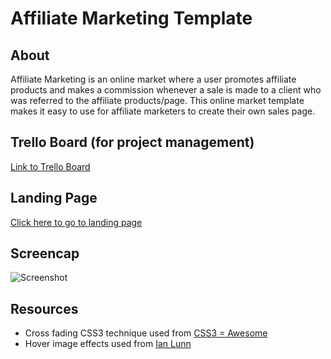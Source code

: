 # Affiliate Marketing Template

## About
Affiliate Marketing is an online market where a user promotes affiliate products and makes a commission whenever a sale is made to a client who was referred to the affiliate products/page.  This online market template makes it easy to use for affiliate marketers to create their own sales page.

## Trello Board (for project management)
[Link to Trello Board](https://trello.com/b/LT49zon7/affiliatemarketing/)

## Landing Page
[Click here to go to landing page](https://natgonzalezrosa.github.io/affiliateMarketing/)

## Screencap
![Screenshot](/template01/assets/images/screenshot.gif)

## Resources
* Cross fading CSS3 technique used from [CSS3 = Awesome](http://css3.bradshawenterprises.com/cfimg/)
* Hover image effects used from [Ian Lunn](https://github.com/IanLunn/Hover)